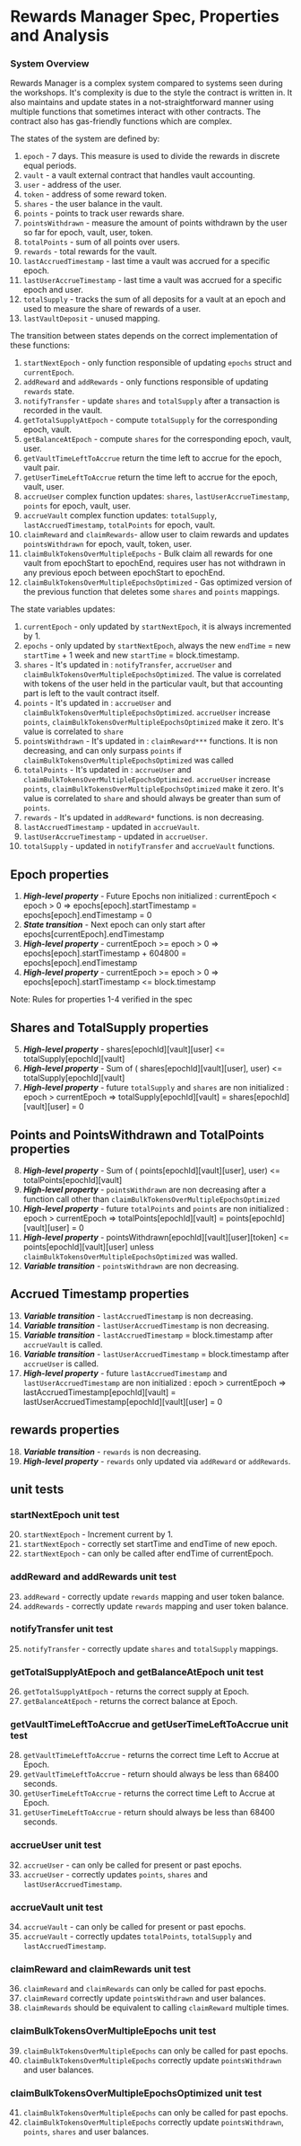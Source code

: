 # Rewards Manager Spec, Properties and Analysis

### System Overview

Rewards Manager is a complex system compared to systems seen during the workshops. It's complexity is due to the style the contract is written in. It also maintains and update states in a not-straightforward manner using multiple functions that sometimes interact with other contracts. The contract also has gas-friendly functions which are complex. 


The states of the system are defined by: 

1. `epoch` - 7 days. This measure is used to divide the rewards in discrete equal periods.  
2. `vault` - a vault external contract that handles vault accounting.
3. `user` - address of the user.
4. `token` - address of some reward token.
4. `shares` - the user balance in the vault.
5. `points` - points to track user rewards share.
6. `pointsWithdrawn` - measure the amount of points withdrawn by the user so far for epoch, vault, user, token.
7. `totalPoints` - sum of all points over users.
8. `rewards` - total rewards for the vault.
9. `lastAccruedTimestamp` - last time a vault was accrued for a specific epoch.
10. `lastUserAccrueTimestamp` - last time a vault was accrued for a specific epoch and user.
11. `totalSupply` - tracks the sum of all deposits for a vault at an epoch and used to measure the share of rewards of a user.
12. `lastVaultDeposit` - unused mapping.

The transition between states depends on the correct implementation of these functions: 
1. `startNextEpoch` - only function responsible of updating `epochs` struct and `currentEpoch`.
2. `addReward` and `addRewards`  - only functions responsible of updating `rewards` state.
3. `notifyTransfer` - update `shares` and `totalSupply` after a transaction is recorded in the vault.
4. `getTotalSupplyAtEpoch` - compute `totalSupply` for the corresponding epoch, vault.
5. `getBalanceAtEpoch` - compute `shares` for the corresponding epoch, vault, user.
6. `getVaultTimeLeftToAccrue` return the time left to accrue for the epoch, vault pair.
7. `getUserTimeLeftToAccrue` return the time left to accrue for the epoch, vault, user.
8. `accrueUser` complex function updates: `shares`, `lastUserAccrueTimestamp`, `points` for epoch, vault, user.
9. `accrueVault` complex function updates: `totalSupply`, `lastAccruedTimestamp`, `totalPoints` for epoch, vault.
10. `claimReward` and `claimRewards`-  allow user to claim rewards and updates `pointsWithdrawn` for epoch, vault, token, user.
11. `claimBulkTokensOverMultipleEpochs` - Bulk claim all rewards for one vault from epochStart to epochEnd, requires user has not withdrawn in any previous epoch between epochStart to epochEnd.
12. `claimBulkTokensOverMultipleEpochsOptimized` - Gas optimized version of the previous function that deletes some `shares` and `points` mappings.



The state variables updates:
1. `currentEpoch` - only updated by `startNextEpoch`, it is always incremented by 1.
2. `epochs` - only updated by `startNextEpoch`, always the new `endTime` = new `startTime` + 1 week and new `startTime` = block.timestamp.
3. `shares` - It's updated in : `notifyTransfer`, `accrueUser` and `claimBulkTokensOverMultipleEpochsOptimized`. The value is correlated with tokens of the user held in the particular vault, but that accounting part is left to the vault contract itself.
4. `points` - It's updated in : `accrueUser` and `claimBulkTokensOverMultipleEpochsOptimized`. `accrueUser` increase `points`, `claimBulkTokensOverMultipleEpochsOptimized` make it zero. It's value is correlated to `share`
5. `pointsWithdrawn` - It's updated in : `claimReward***` functions. It is non decreasing, and can only surpass `points` if `claimBulkTokensOverMultipleEpochsOptimized` was called
6. `totalPoints` - It's updated in : `accrueUser` and `claimBulkTokensOverMultipleEpochsOptimized`. `accrueUser` increase `points`, `claimBulkTokensOverMultipleEpochsOptimized` make it zero. It's value is correlated to `share` and should always be greater than sum of `points`.
7.  `rewards` -  It's updated in `addReward*` functions. is non decreasing.
8. `lastAccruedTimestamp` - updated in `accrueVault`.
9. `lastUserAccrueTimestamp` - updated in `accrueUser`.
10. `totalSupply` - updated in `notifyTransfer` and `accrueVault` functions.





## Epoch properties
1. ***High-level property*** - Future Epochs non initialized : currentEpoch < epoch > 0 => epochs[epoch].startTimestamp  = epochs[epoch].endTimestamp = 0
2. ***State transition*** - Next epoch can only start after epochs[currentEpoch].endTimestamp
3. ***High-level property*** - currentEpoch >= epoch > 0 => epochs[epoch].startTimestamp + 604800 = epochs[epoch].endTimestamp
4. ***High-level property*** - currentEpoch >= epoch > 0  => epochs[epoch].startTimestamp <= block.timestamp

Note: Rules for properties 1-4 verified in the spec


## Shares and TotalSupply properties
5. ***High-level property*** - shares[epochId][vault][user] <= totalSupply[epochId][vault]
6. ***High-level property*** - Sum of ( shares[epochId][vault][user], user) <= totalSupply[epochId][vault]
7. ***High-level property*** - future `totalSupply` and `shares` are non initialized : epoch > currentEpoch => totalSupply[epochId][vault] = shares[epochId][vault][user] = 0




## Points and PointsWithdrawn and TotalPoints properties
8. ***High-level property*** - Sum of ( points[epochId][vault][user], user) <= totalPoints[epochId][vault]
9. ***High-level property*** - `pointsWithdrawn` are non decreasing after a function call other than `claimBulkTokensOverMultipleEpochsOptimized`
10. ***High-level property*** - future `totalPoints` and `points` are non initialized : epoch > currentEpoch => totalPoints[epochId][vault] = points[epochId][vault][user] = 0
11. ***High-level property*** - pointsWithdrawn[epochId][vault][user][token] <= points[epochId][vault][user] unless `claimBulkTokensOverMultipleEpochsOptimized` was walled.
12. ***Variable transition***  - `pointsWithdrawn` are non decreasing.



## Accrued Timestamp properties
13. ***Variable transition***  - `lastAccruedTimestamp`  is non decreasing.
14. ***Variable transition***  - `lastUserAccruedTimestamp`  is non decreasing.
15. ***Variable transition***  - `lastAccruedTimestamp` = block.timestamp after `accrueVault` is called.
16. ***Variable transition***  - `lastUserAccruedTimestamp` = block.timestamp after `accrueUser` is called.
17. ***High-level property*** - future `lastAccruedTimestamp` and `lastUserAccruedTimestamp` are non initialized : epoch > currentEpoch => lastAccruedTimestamp[epochId][vault] = lastUserAccruedTimestamp[epochId][vault][user] = 0

## rewards properties
18. ***Variable transition***  - `rewards`  is non decreasing.
19. ***High-level property*** - `rewards`  only updated via `addReward` or `addRewards`.

## unit tests

### startNextEpoch unit test
20. `startNextEpoch` - Increment current by 1.
21. `startNextEpoch` - correctly set startTime and endTime of new epoch.
22. `startNextEpoch` - can only be called after endTime of currentEpoch.



### addReward and addRewards unit test
23. `addReward` - correctly update `rewards` mapping and user token balance.
24. `addRewards` - correctly update `rewards` mapping and user token balance.


### notifyTransfer unit test
25. `notifyTransfer` - correctly update `shares`  and `totalSupply` mappings.

### getTotalSupplyAtEpoch and getBalanceAtEpoch unit test
26. `getTotalSupplyAtEpoch` - returns the correct supply at Epoch.
27. `getBalanceAtEpoch` - returns the correct balance at Epoch.

### getVaultTimeLeftToAccrue and getUserTimeLeftToAccrue unit test
28. `getVaultTimeLeftToAccrue` - returns the correct time Left to Accrue at Epoch.
29. `getVaultTimeLeftToAccrue` - return should always be less than 68400 seconds.
30. `getUserTimeLeftToAccrue` - returns the correct time Left to Accrue at Epoch.
31. `getUserTimeLeftToAccrue` - return should always be less than 68400 seconds.


### accrueUser unit test
32. `accrueUser` - can only be called for present or past epochs.
33. `accrueUser` - correctly updates `points`, `shares` and `lastUserAccruedTimestamp`.

### accrueVault unit test
34. `accrueVault` - can only be called for present or past epochs.
35. `accrueVault` - correctly updates `totalPoints`, `totalSupply` and `lastAccruedTimestamp`.


### claimReward and claimRewards unit test
36. `claimReward` and `claimRewards` can only be called for past epochs.
37. `claimReward` correctly update `pointsWithdrawn` and user balances.
38. `claimRewards` should be equivalent to calling `claimReward` multiple times.


### claimBulkTokensOverMultipleEpochs unit test
39. `claimBulkTokensOverMultipleEpochs` can only be called for past epochs.
40. `claimBulkTokensOverMultipleEpochs` correctly update `pointsWithdrawn` and user balances.

### claimBulkTokensOverMultipleEpochsOptimized unit test
41. `claimBulkTokensOverMultipleEpochs` can only be called for past epochs.
42. `claimBulkTokensOverMultipleEpochs` correctly update `pointsWithdrawn`, `points`, `shares` and user balances.




